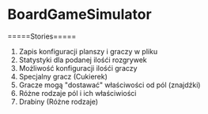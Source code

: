 # BoardGameSimulator
=====Stories=====
1. Zapis konfiguracji planszy i graczy w pliku
2. Statystyki dla podanej ilośći rozgrywek
3. Możliwość konfiguracji ilośći graczy
4. Specjalny gracz (Cukierek)
5. Gracze mogą "dostawać" właściwości od pól (znajdźki)
6. Różne rodzaje pól i ich właściwiości
7. Drabiny (Różne rodzaje)
